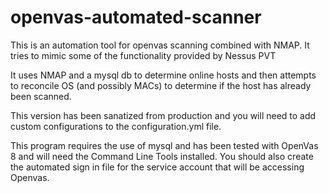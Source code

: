 # openvas-automated-scanner
This is an automation tool for openvas scanning combined with NMAP. It tries to mimic some of the functionality provided by Nessus PVT

It uses NMAP and a mysql db to determine online hosts and then attempts to reconcile OS (and possibly MACs) to determine if the host has already been scanned. 

This version has been sanatized from production and you will need to add custom configurations to the configuration.yml file.


This program requires the use of mysql and has been tested with OpenVas 8 and will need the Command Line Tools installed. You should also create the automated sign in file for the service account that will be accessing Openvas.

